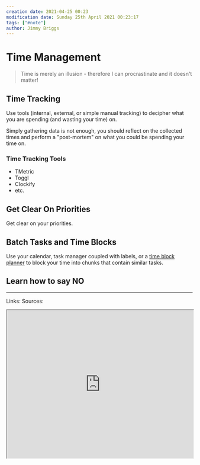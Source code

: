 ```yaml
---
creation date: 2021-04-25 00:23
modification date: Sunday 25th April 2021 00:23:17
tags: ["#note"]
author: Jimmy Briggs
---
```


# Time Management

> Time is merely an illusion - therefore I can procrastinate and it doesn't matter! 

## Time Tracking

Use tools (internal, external, or simple manual tracking) to decipher what you are spending (and wasting your time) on. 

Simply gathering data is not enough, you should reflect on the collected times and perform a "post-mortem" on what you could be spending your time on.

### Time Tracking Tools

- TMetric
- Toggl
- Clockify
- etc.


## Get Clear On Priorities

Get clear on your priorities.

## Batch Tasks and Time Blocks

Use your calendar, task manager coupled with labels, or a [time block planner](time%20block%20planner) to block your time into chunks that contain similar tasks.


## Learn how to say **NO**



***
Links: 
Sources:

<iframe src="https://www.youtube.com/embed/xwsLuxlbY2w" width="100%" height="400px" ></iframe>



